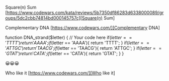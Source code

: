 
Square(n) Sum
[https://www.codewars.com/kata/reviews/5b7350df86283d6338000089/groups/5dc2cbb74814bd000145757c][Square(n) Sum]

[Square(n) Sum]: https://www.codewars.com/kata/reviews/5b7350df86283d6338000089/groups/5dc2cbb74814bd000145757c


Complementary DNA
[https://www.codewars.com/][Complementary DNA]

[Complementary DNA]: https://www.codewars.com/

function DNA_strand($letter) {
  // Your code here
        if($letter == 'TTTT'){
        return 'AAAA';
        }
        if($letter == 'AAAA'){
        return 'TTTT';
        }
        if($letter == 'ATTGC'){
        return 'TAACG';
        }
        if($letter == 'TAACG'){
        return 'ATTGC';
        }
        if($letter == 'GTAT'){
        return 'CATA';
        }
        if($letter == 'CATA'){
        return 'GTAT';
        }
}

😀😀😀

Who like it
[https://www.codewars.com/][Who like it]

[Who like it]: https://www.codewars.com/
